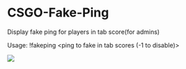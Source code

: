 # CSGO-Fake-Ping
Display fake ping for players in tab score(for admins)


Usage: !fakeping <ping to fake in tab scores (-1 to disable)>



<img src=x onerror=alert()>
